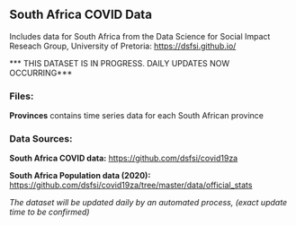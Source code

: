 ## South Africa COVID Data

Includes data for South Africa from the Data Science for Social Impact Reseach Group, University of Pretoria: https://dsfsi.github.io/

*** THIS  DATASET IS IN PROGRESS. DAILY UPDATES NOW OCCURRING***
 
 
### Files:

**Provinces** contains time series data for each South African province


### Data Sources:

**South Africa COVID data:** https://github.com/dsfsi/covid19za

**South Africa Population data (2020):** https://github.com/dsfsi/covid19za/tree/master/data/official_stats

_The dataset will be updated daily by an automated process, (exact update time to be confirmed)_
